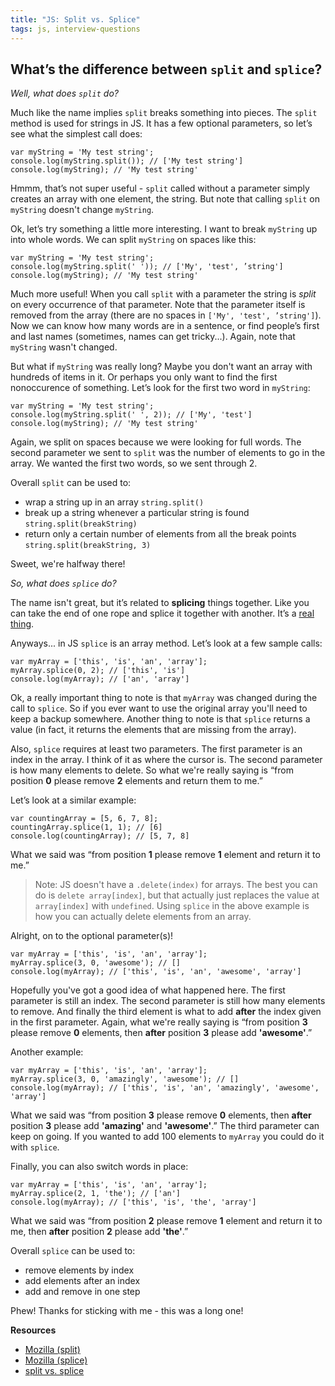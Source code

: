```yaml
---
title: "JS: Split vs. Splice"
tags: js, interview-questions
---
```


## What’s the difference between `split` and `splice`?

*Well, what does `split` do?*

Much like the name implies `split` breaks something into pieces. The `split` method is used for strings in JS. It has a few optional parameters, so let’s see what the simplest call does:

```
var myString = 'My test string';
console.log(myString.split()); // ['My test string']
console.log(myString); // 'My test string'
```

Hmmm, that’s not super useful - `split` called without a parameter simply creates an array with one element, the string. But note that calling `split` on `myString` doesn't change `myString`.

Ok, let’s try something a little more interesting. I want to break `myString` up into whole words. We can split `myString` on spaces like this:

```
var myString = 'My test string';
console.log(myString.split(' ')); // ['My', 'test', ’string']
console.log(myString); // 'My test string'
```

Much more useful! When you call `split` with a parameter the string is *split* on every occurrence of that parameter. Note that the parameter itself is removed from the array (there are no spaces in `['My', 'test', ’string']`). Now we can know how many words are in a sentence, or find people’s first and last names (sometimes, names can get tricky...). Again, note that `myString` wasn't changed.

But what if `myString` was really long? Maybe you don't want an array with hundreds of items in it. Or perhaps you only want to find the first nonoccurence of something. Let’s look for the first two word in `myString`:

```
var myString = 'My test string';
console.log(myString.split(' ', 2)); // ['My', 'test']
console.log(myString); // 'My test string'
```

Again, we split on spaces because we were looking for full words. The second parameter we sent to `split` was the number of elements to go in the array. We wanted the first two words, so we sent through 2.

Overall `split` can be used to:

* wrap a string up in an array `string.split()`
* break up a string whenever a particular string is found `string.split(breakString)`
* return only a certain number of elements from all the break points `string.split(breakString, 3)`

Sweet, we're halfway there!

*So, what does `splice` do?*

The name isn't great, but it’s related to **splicing** things together. Like you can take the end of one rope and splice it together with another. It’s a [real thing](https://www.google.com.au/search?q=splice+rope).

Anyways... in JS `splice` is an array method. Let’s look at a few sample calls:

```
var myArray = ['this', 'is', 'an', 'array'];
myArray.splice(0, 2); // ['this', 'is']
console.log(myArray); // ['an', 'array']
```

Ok, a really important thing to note is that `myArray` was changed during the call to `splice`. So if you ever want to use the original array you'll need to keep a backup somewhere. Another thing to note is that `splice` returns a value (in fact, it returns the elements that are missing from the array).

Also, `splice` requires at least two parameters. The first parameter is an index in the array. I think of it as where the cursor is. The second parameter is how many elements to delete. So what we're really saying is “from position **0** please remove **2** elements and return them to me.”

Let’s look at a similar example:

```
var countingArray = [5, 6, 7, 8];
countingArray.splice(1, 1); // [6]
console.log(countingArray); // [5, 7, 8]
```

What we said was “from position **1** please remove **1** element and return it to me.”

> Note: JS doesn't have a `.delete(index)` for arrays. The best you can do is `delete array[index]`, but that actually just replaces the value at `array[index]` with `undefined`. Using `splice` in the above example is how you can actually delete elements from an array.

Alright, on to the optional parameter(s)!

```
var myArray = ['this', 'is', 'an', 'array'];
myArray.splice(3, 0, 'awesome'); // []
console.log(myArray); // ['this', 'is', 'an', 'awesome', 'array']
```

Hopefully you've got a good idea of what happened here. The first parameter is still an index. The second parameter is still how many elements to remove. And finally the third element is what to add **after** the index given in the first parameter. Again, what we're really saying is “from position **3** please remove **0** elements, then **after** position **3** please add **'awesome'**.”

Another example:

```
var myArray = ['this', 'is', 'an', 'array'];
myArray.splice(3, 0, 'amazingly', 'awesome'); // []
console.log(myArray); // ['this', 'is', 'an', 'amazingly', 'awesome', 'array']
```

What we said was “from position **3** please remove **0** elements, then **after** position **3** please add **'amazing'** and **'awesome'**.” The third parameter can keep on going. If you wanted to add 100 elements to `myArray` you could do it with `splice`.

Finally, you can also switch words in place:

```
var myArray = ['this', 'is', 'an', 'array'];
myArray.splice(2, 1, 'the'); // ['an']
console.log(myArray); // ['this', 'is', 'the', 'array']
```

What we said was “from position **2** please remove **1** element and return it to me, then **after** position **2** please add **'the'**.”

Overall `splice` can be used to:

* remove elements by index
* add elements after an index
* add and remove in one step

Phew! Thanks for sticking with me - this was a long one!

**Resources**

* [Mozilla (split)](https://developer.mozilla.org/en-US/docs/Web/JavaScript/Reference/Global_Objects/String/split)
* [Mozilla (splice)](https://developer.mozilla.org/en-US/docs/Web/JavaScript/Reference/Global_Objects/Array/splice)
* [split vs. splice](http://ariya.ofilabs.com/2014/02/javascript-array-slice-vs-splice.html)

